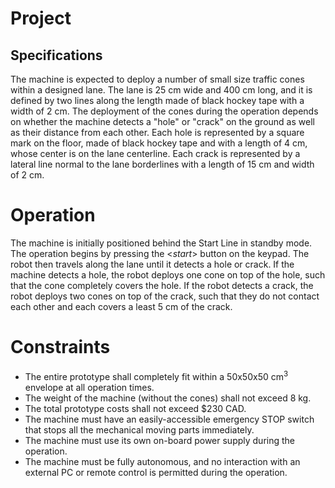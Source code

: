 # Project

## Specifications
The machine is expected to deploy a number of small size traffic cones within a designed lane. The lane is 25 cm wide and 400 cm long, and it is defined by two lines along the length made of black hockey tape with a width of 2 cm. The deployment of the cones during the operation depends on whether the machine detects a "hole" or "crack" on the ground as well as their distance from each other. Each hole is represented by a square mark on the floor, made of black hockey tape and with a length of 4 cm, whose center is on the lane centerline. Each crack is represented by a lateral line normal to the lane borderlines with a length of 15 cm and width of 2 cm. 

# Operation
The machine is initially positioned behind the Start Line in standby mode. The operation begins by pressing the <*start*> button on the keypad. The robot then travels along the lane until it detects a hole or crack. If the machine detects a hole, the robot deploys one cone on top of the hole, such that the cone completely covers the hole. If the robot detects a crack, the robot deploys two cones on top of the crack, such that they do not contact each other and each covers a least 5 cm of the crack. 

# Constraints
* The entire prototype shall completely fit within a 50x50x50 cm<sup>3</sup> envelope at all operation times.
* The weight of the machine (without the cones) shall not exceed 8 kg.
* The total prototype costs shall not exceed $230 CAD.
* The machine must have an easily-accessible emergency STOP switch that stops all the mechanical moving parts immediately. 
* The machine must use its own on-board power supply during the operation.
* The machine must be fully autonomous, and no interaction with an external PC or remote control is permitted during the operation. 
